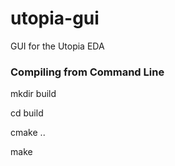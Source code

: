 # utopia-gui
GUI for the Utopia EDA
### Compiling from Command Line
mkdir build 

cd build

cmake ..

make
